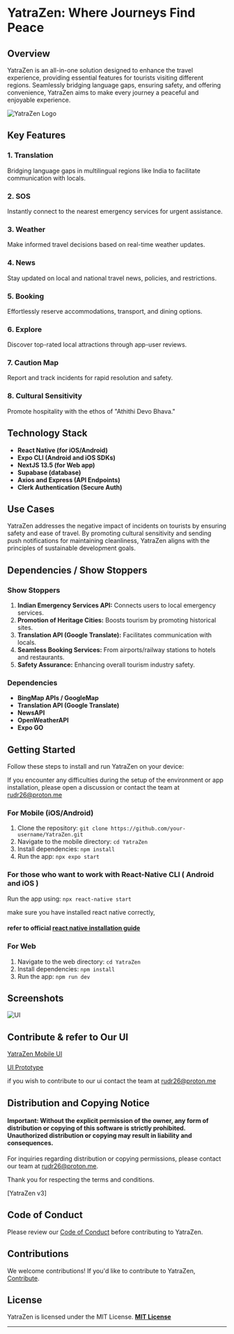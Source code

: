 # YatraZen: Where Journeys Find Peace

## Overview

YatraZen is an all-in-one solution designed to enhance the travel experience, providing essential features for tourists visiting different regions. Seamlessly bridging language gaps, ensuring safety, and offering convenience, YatraZen aims to make every journey a peaceful and enjoyable experience.

![YatraZen Logo](https://ucarecdn.com/b71f779c-9894-48cf-9383-6ce0256d5956/-/scale_crop/385x91/-/format/auto/-/quality/normal/-/rasterize/)

## Key Features

### 1. Translation
Bridging language gaps in multilingual regions like India to facilitate communication with locals.

### 2. SOS
Instantly connect to the nearest emergency services for urgent assistance.

### 3. Weather
Make informed travel decisions based on real-time weather updates.

### 4. News
Stay updated on local and national travel news, policies, and restrictions.

### 5. Booking
Effortlessly reserve accommodations, transport, and dining options.

### 6. Explore
Discover top-rated local attractions through app-user reviews.

### 7. Caution Map
Report and track incidents for rapid resolution and safety.

### 8. Cultural Sensitivity
Promote hospitality with the ethos of "Athithi Devo Bhava."

## Technology Stack

- **React Native (for iOS/Android)**
- **Expo CLI (Android and iOS SDKs)**
- **NextJS 13.5 (for Web app)**
- **Supabase (database)**
- **Axios and Express (API Endpoints)**
- **Clerk Authentication (Secure Auth)**

## Use Cases

YatraZen addresses the negative impact of incidents on tourists by ensuring safety and ease of travel. By promoting cultural sensitivity and sending push notifications for maintaining cleanliness, YatraZen aligns with the principles of sustainable development goals.

## Dependencies / Show Stoppers

### Show Stoppers

1. **Indian Emergency Services API:** Connects users to local emergency services.
2. **Promotion of Heritage Cities:** Boosts tourism by promoting historical sites.
3. **Translation API (Google Translate):** Facilitates communication with locals.
4. **Seamless Booking Services:** From airports/railway stations to hotels and restaurants.
5. **Safety Assurance:** Enhancing overall tourism industry safety.

### Dependencies

- **BingMap APIs / GoogleMap**
- **Translation API (Google Translate)**
- **NewsAPI**
- **OpenWeatherAPI**
- **Expo GO**

## Getting Started

Follow these steps to install and run YatraZen on your device:

If you encounter any difficulties during the setup of the environment or app installation, please open a discussion or contact the team at rudr26@proton.me

### For Mobile (iOS/Android)

 1. Clone the repository: `git clone https://github.com/your-username/YatraZen.git`
 2. Navigate to the mobile directory: `cd YatraZen`
 3. Install dependencies: `npm install`
 4. Run the app: `npx expo start`
### For those who want to work with React-Native CLI ( Android and iOS )
Run the app using: `npx react-native start`

 make sure you have installed react native correctly, 
 #### refer to official [react native installation guide](https://reactnative.dev/docs/next/environment-setup)

### For Web

1. Navigate to the web directory: `cd YatraZen`
2. Install dependencies: `npm install`
3. Run the app: `npm run dev`

## Screenshots

![UI](https://ucarecdn.com/1c53f2b7-4a42-4e6a-b4c0-ad298bbba937/-/scale_crop/838x1264/-/format/auto/-/quality/best/)

## Contribute & refer to Our UI
[YatraZen Mobile UI](https://www.figma.com/file/kpnBON1tJlr1kXGh9w3j4v/Untitled?type=design&node-id=51-643&mode=design)

[UI Prototype](https://www.figma.com/proto/kpnBON1tJlr1kXGh9w3j4v/Untitled?page-id=51%3A643&node-id=70-1140&type=design)

if you wish to contribute to our ui contact the team at rudr26@proton.me

## Distribution and Copying Notice
#### **Important:** Without the explicit permission of the owner, any form of distribution or copying of this software is strictly prohibited. Unauthorized distribution or copying may result in liability and consequences.

For inquiries regarding distribution or copying permissions, please contact our team at rudr26@proton.me.

Thank you for respecting the terms and conditions.

[YatraZen v3]

## Code of Conduct

Please review our [Code of Conduct](CODE_OF_CONDUCT.md) before contributing to YatraZen.

## Contributions

We welcome contributions! If you'd like to contribute to YatraZen, [Contribute](CONTRIBUTING.md).

## License
YatraZen is licensed under the MIT License. **[MIT License](https://github.com/ru-dr/v3/blob/main/LICENSE.md)**

---
